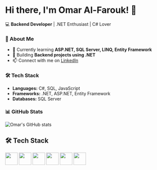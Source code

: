 
# Hi there, I'm Omar Al-Farouk! 👋  
💻 **Backend Developer** | .NET Enthusiast | C# Lover  

### 📖 About Me  
- 🌱 Currently learning **ASP.NET, SQL Server, LINQ, Entity Framework**  
- 🔧 Building **Backend projects using .NET**  
- 📫 Connect with me on [LinkedIn](https://www.linkedin.com/in/omar-alfarouk-252471251)  

### 🛠 Tech Stack  
- **Languages:** C#, SQL, JavaScript  
- **Frameworks:** .NET, ASP.NET, Entity Framework  
- **Databases:** SQL Server  

### 📊 GitHub Stats  
![Omar's GitHub stats](https://github-readme-stats.vercel.app/api?username=omaralfarouk646&show_icons=true&theme=dark)

## 🛠 Tech Stack  
<p align="left">
  <img src="https://cdn.jsdelivr.net/gh/devicons/devicon/icons/csharp/csharp-original.svg" width="40" height="40"/>
  <img src="https://cdn.jsdelivr.net/gh/devicons/devicon/icons/dot-net/dot-net-original.svg" width="40" height="40"/>
  <img src="https://cdn.jsdelivr.net/gh/devicons/devicon/icons/javascript/javascript-original.svg" width="40" height="40"/>
  <img src="https://cdn.jsdelivr.net/gh/devicons/devicon/icons/html5/html5-original.svg" width="40" height="40"/>
  <img src="https://cdn.jsdelivr.net/gh/devicons/devicon/icons/css3/css3-original.svg" width="40" height="40"/>
  <img src="https://cdn.jsdelivr.net/gh/devicons/devicon/icons/sqlite/sqlite-original.svg" width="40" height="40"/>
</p>
